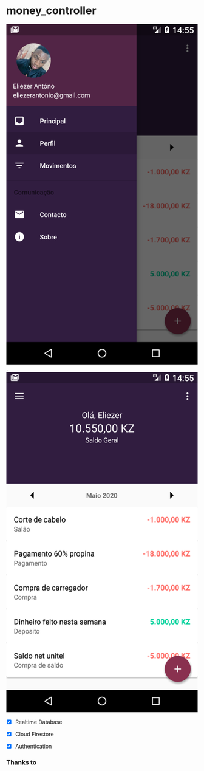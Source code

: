 # money_controller



![](https://github.com/eliezerantonio/money_controller/blob/master/Screenshot_1588341357.png),![](https://github.com/eliezerantonio/money_controller/blob/master/Screenshot_1588341353.png)







- [X] Realtime Database
- [X] Cloud Firestore
- [X] Authentication


### Thanks to
